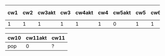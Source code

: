 | cw1 | cw2 | cw3akt | cw3 | cw4akt | cw4 | cw5akt | cw5 | cw6 | cw7akt | cw7 | cw8akt | cw8 | k1 pkt |
|-----|-----|--------|-----|--------|-----|--------|-----|-----|--------|-----|--------|-----|--------|
|   1 |   1 |      1 |   1 |      1 |   1 |      0 |   1 |   1 |      1 |   1 |      1 | pop |     34 |

| cw10 | cw11akt | cw11 |
|------|---------|------|
| pop  |       0 | ?    |
